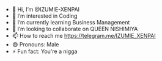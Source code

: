 - 👋 Hi, I’m @IZUMIE-XENPAI
- 👀 I’m interested in Coding
- 🌱 I’m currently learning Business Management
- 💞️ I’m looking to collaborate on QUEEN NISHIMIYA
- 📫 How to reach me https://telegram.me/IZUMIE_XENPAI
- 😄 Pronouns: Male
- ⚡ Fun fact: You're a nigga

<!---
IZUMIE-XENPAI/IZUMIE-XENPAI is a ✨ special ✨ repository because its `README.md` (this file) appears on your GitHub profile.
You can click the Preview link to take a look at your changes.
--->
